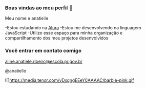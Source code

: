 ### Boas vindas ao meu perfil 💙

Meu nome e anatielle

-Estou estudando na [Alura](https://www.alura.com.br)
-Estou me desenvolvendo na linguagem JavaScript
-Utilizo esse espaço para minha organização e compartilhamento dos meu projetos desenvolvidos 

### Você entrar em contato comigo 

aline.anatiele.ribeiro@escola.pr.gov.br

@anatielle



![]https://media.tenor.com/yDxgngEEeY0AAAAC/barbie-pink.gif



